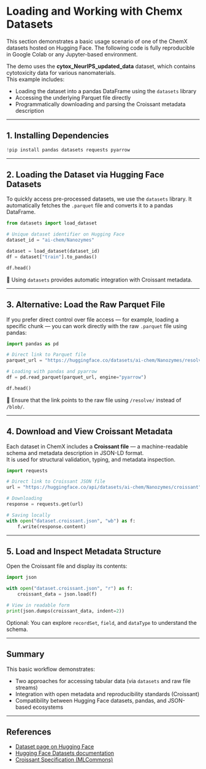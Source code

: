 # Loading and Working with Chemx Datasets

This section demonstrates a basic usage scenario of one of the ChemX datasets hosted on Hugging Face. The following code is fully reproducible in Google Colab or any Jupyter-based environment.

The demo uses the **cytox_NeurIPS_updated_data** dataset, which contains cytotoxicity data for various nanomaterials.  
This example includes:

- Loading the dataset into a pandas DataFrame using the `datasets` library  
- Accessing the underlying Parquet file directly  
- Programmatically downloading and parsing the Croissant metadata description

---

## 1. Installing Dependencies

```python
!pip install pandas datasets requests pyarrow
```

---

## 2. Loading the Dataset via Hugging Face Datasets

To quickly access pre-processed datasets, we use the `datasets` library. It automatically fetches the `.parquet` file and converts it to a pandas DataFrame.

```python
from datasets import load_dataset

# Unique dataset identifier on Hugging Face
dataset_id = "ai-chem/Nanozymes"

dataset = load_dataset(dataset_id)
df = dataset["train"].to_pandas()

df.head()
```

📌 Using `datasets` provides automatic integration with Croissant metadata.

---

## 3. Alternative: Load the Raw Parquet File

If you prefer direct control over file access — for example, loading a specific chunk — you can work directly with the raw `.parquet` file using pandas:

```python
import pandas as pd

# Direct link to Parquet file
parquet_url = "https://huggingface.co/datasets/ai-chem/Nanozymes/resolve/main/data/train-00000-of-00001.parquet"

# Loading with pandas and pyarrow
df = pd.read_parquet(parquet_url, engine="pyarrow")

df.head()
```

📌 Ensure that the link points to the raw file using `/resolve/` instead of `/blob/`.

---

## 4. Download and View Croissant Metadata

Each dataset in ChemX includes a **Croissant file** — a machine-readable schema and metadata description in JSON-LD format.  
It is used for structural validation, typing, and metadata inspection.

```python
import requests

# Direct link to Croissant JSON file
url = "https://huggingface.co/api/datasets/ai-chem/Nanozymes/croissant"

# Downloading
response = requests.get(url)

# Saving locally
with open("dataset.croissant.json", "wb") as f:
    f.write(response.content)
```

---

## 5. Load and Inspect Metadata Structure

Open the Croissant file and display its contents:

```python
import json

with open("dataset.croissant.json", "r") as f:
    croissant_data = json.load(f)

# View in readable form
print(json.dumps(croissant_data, indent=2))
```

Optional: You can explore `recordSet`, `field`, and `dataType` to understand the schema.

---

## Summary

This basic workflow demonstrates:

- Two approaches for accessing tabular data (via `datasets` and raw file streams)  
- Integration with open metadata and reproducibility standards (Croissant)  
- Compatibility between Hugging Face datasets, pandas, and JSON-based ecosystems

---

## References

- [Dataset page on Hugging Face](https://huggingface.co/datasets/ai-chem/Nanozymes)  
- [Hugging Face Datasets documentation](https://huggingface.co/docs/datasets/)  
- [Croissant Specification (MLCommons)](https://mlcommons.org/croissant/)
